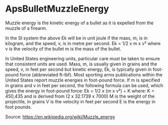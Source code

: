 # ApsBulletMuzzleEnergy
Muzzle energy is the kinetic energy of a bullet as it is expelled from the muzzle of a firearm.

In the SI system the above Ek will be in unit joule if the mass, m, is in kilogram, and the speed, v, is in metre per second.
Ek = 1/2 x m x v²
where
v is the velocity of the bullet
m is the mass of the bullet.

In United States engineering units, particular care must be taken to ensure that consistent units are used.
Mass, m, is usually given in grains and the speed, v, in feet per second but kinetic energy, Ek, is typically given in foot-pound force (abbreviated ft-lbf). Most sporting arms publications within the United States report muzzle energies in foot-pound force. If m is specified in grains and v in feet per second, the following formula can be used, which gives the energy in foot-pound force:
Ek = 1/2 x (m x v²) ÷ K
where:
K = 450,435 and is derived from (2 x 32.1739 x 7000)
M is the weight of the projectile, in grains
V is the velocity in feet per second
E is the energy in foot pounds.

Source: https://en.wikipedia.org/wiki/Muzzle_energy
